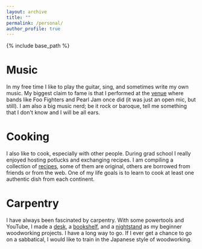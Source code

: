 ```yaml
---
layout: archive
title: ""
permalink: /personal/
author_profile: true
---
```

{% include base_path %}

Music
======
In my free time I like to play the guitar, sing, and sometimes write my own music. My biggest claim to fame is that I performed at the [venue](http://thebottlenecklive.com/) where bands like Foo Fighters and Pearl Jam once did (it was just an open mic, but still). I am also a big music nerd; be it rock or baroque, tell me something that I don't know and I will be all ears.


Cooking
=======
I also like to cook, especially with other people. During grad school I really enjoyed hosting potlucks and exchanging recipes. I am compiling a collection of [recipes](http://mauliknariya.github.io/files/recipes.pdf), some of them are original, others are borrowed from friends or from the web. One of my life goals is to learn to cook at least one authentic dish from each continent.

Carpentry
==========
I have always been fascinated by carpentry. With some powertools and YouTube, I made a [desk](http://mauliknariya.github.io/images/desk.jpg), a [bookshelf](http://mauliknariya.github.io/images/bookshelf.jpg), and a [nightstand](http://mauliknariya.github.io/images/nightstand.jpg) as my beginner woodworking projects. I have a long way to go. If I ever get a chance to go on a sabbatical, I would like to train in the Japanese style of woodworking. 
